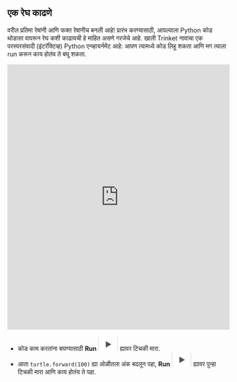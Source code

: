 ## एक रेघ काढणे

वरील प्रतिमा रेषांनी आणि फक्त रेषांनीच बनली आहे! प्रारंभ करण्यासाठी, आपल्याला Python कोड थोडासा वापरून रेघ कशी काढायची हे माहित असणे गरजेचे आहे. खाली Trinket नावाचा एक परस्परसंवादी (इंटरॅक्टिव्ह) Python एन्व्हायर्नमेंट आहे: आपण त्यामध्ये कोड लिहू शकता आणि मग त्याला run करून काय होतंय ते बघू शकता. 
<iframe src="https://trinket.io/embed/python/0d2e8c2dac" width="100%" height="600" frameborder="0" marginwidth="0" marginheight="0" allowfullscreen></iframe> 

- कोड काम करतांना बघण्यासाठी **Run** ![arrow](images/arrow.png) ह्यावर टिचकी मारा.
- आता `turtle.forward(100)` ह्या ओळीतला अंक बदलून पहा, **Run** ![arrow](images/arrow.png) ह्यावर पुन्हा टिचकी मारा आणि काय होतंय ते पहा.